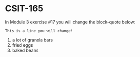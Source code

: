 # CSIT-165

In Module 3 exercise #17 you will change the block-quote below:

`This is a line you will change!`
1. a lot of granola bars
2. fried eggs
3. baked beans
